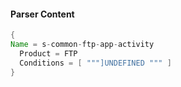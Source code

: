 #### Parser Content
```Java
{
Name = s-common-ftp-app-activity
  Product = FTP
  Conditions = [ """]UNDEFINED """ ]
}
```